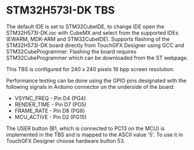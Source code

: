 # STM32H573I-DK TBS

The default IDE is set to STM32CubeIDE, to change IDE open the STM32H573I-DK.ioc with CubeMX and select from the supported IDEs (EWARM, MDK-ARM and STM32CubeIDE). Supports flashing of the STM32H573I-DK board directly from TouchGFX Designer using GCC and STM32CubeProgrammer. Flashing the board requires STM32CubeProgrammer which can be downloaded from the ST webpage.

This TBS is configured for 240 x 240 pixels 16 bpp screen resolution.

Performance testing can be done using the GPIO pins designated with the following signals in Arduino connector on the underside of the board:

- VSYNC_FREQ  - Pin D4 (PG4)
- RENDER_TIME - Pin D7 (PG5)
- FRAME_RATE  - Pin D8 (PG8)
- MCU_ACTIVE  - Pin D2 (PG15)

The USER button (B1, which is connected to PC13 on the MCU) is implemented in the TBS and is mapped to the ASCII value '5'.
To use it in TouchGFX Designer choose hardware button 53.